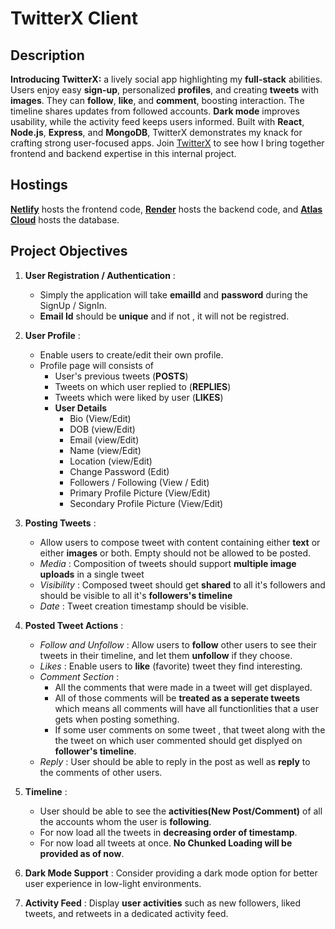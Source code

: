 # TwitterX Client

## Description

**Introducing TwitterX:** a lively social app highlighting my **full-stack** abilities. Users enjoy easy **sign-up**, personalized **profiles**, and creating **tweets** with **images**. They can **follow**, **like**, and **comment**, boosting interaction. The timeline shares updates from followed accounts. **Dark mode** improves usability, while the activity feed keeps users informed. Built with **React**, **Node.js**, **Express**, and **MongoDB**, TwitterX demonstrates my knack for crafting strong user-focused apps. Join [TwitterX](https://twitterx-frontend-utkarsh-gupta.netlify.app) to see how I bring together frontend and backend expertise in this internal project.

## Hostings

**[Netlify](https://www.netlify.com/)** hosts the frontend code, **[Render](https://render.com/)** hosts the backend code, and **[Atlas Cloud](https://www.mongodb.com/atlas/database)** hosts the database.

## Project Objectives

1. **User Registration / Authentication** :

   - Simply the application will take **emailId** and **password** during the SignUp / SignIn.
   - **Email Id** should be **unique** and if not , it will not be registred.

2. **User Profile** :

   - Enable users to create/edit their own profile.
   - Profile page will consists of
     - User's previous tweets (**POSTS**)
     - Tweets on which user replied to (**REPLIES**)
     - Tweets which were liked by user (**LIKES**)
     - **User Details**
       - Bio (View/Edit)
       - DOB (view/Edit)
       - Email (view/Edit)
       - Name (view/Edit)
       - Location (view/Edit)
       - Change Password (Edit)
       - Followers / Following (View / Edit)
       - Primary Profile Picture (View/Edit)
       - Secondary Profile Picture (View/Edit)

3. **Posting Tweets** :

   - Allow users to compose tweet with content containing either **text** or either **images** or both. Empty should not be allowed to be posted.
   - _Media_ : Composition of tweets should support **multiple image uploads** in a single tweet
   - _Visibility_ : Composed tweet should get **shared** to all it's followers and should be visible to all it's **followers's timeline**
   - _Date_ : Tweet creation timestamp should be visible.

4. **Posted Tweet Actions** :

   - _Follow and Unfollow_ : Allow users to **follow** other users to see their tweets in their timeline, and let them **unfollow** if they choose.
   - _Likes_ : Enable users to **like** (favorite) tweet they find interesting.
   - _Comment Section_ :
     - All the comments that were made in a tweet will get displayed.
     - All of those comments will be **treated as a seperate tweets** which means all comments will have all functionlities that a user gets when posting something.
     - If some user comments on some tweet , that tweet along with the the tweet on which user commented should get displyed on **follower's timeline**.
   - _Reply_ : User should be able to reply in the post as well as **reply** to the comments of other users.

5. **Timeline** :

   - User should be able to see the **activities(New Post/Comment)** of all the accounts whom the user is **following**.
   - For now load all the tweets in **decreasing order of timestamp**.
   - For now load all tweets at once. **No Chunked Loading will be provided as of now**.

6. **Dark Mode Support** : Consider providing a dark mode option for better user experience in low-light environments.

7. **Activity Feed** : Display **user activities** such as new followers, liked tweets, and retweets in a dedicated activity feed.
